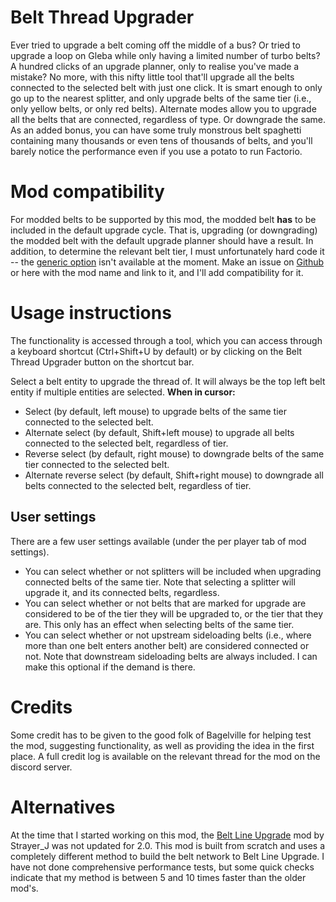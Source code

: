 # Belt Thread Upgrader
Ever tried to upgrade a belt coming off the middle of a bus? Or tried to upgrade a loop on Gleba while only having a limited number of turbo belts? A hundred clicks of an upgrade planner, only to realise you've made a mistake? No more, with this nifty little tool that'll upgrade all the belts connected to the selected belt with just one click. It is smart enough to only go up to the nearest splitter, and only upgrade belts of the same tier (i.e., only yellow belts, or only red belts). Alternate modes allow you to upgrade all the belts that are connected, regardless of type. Or downgrade the same. As an added bonus, you can have some truly monstrous belt spaghetti containing many thousands or even tens of thousands of belts, and you'll barely notice the performance even if you use a potato to run Factorio.

# Mod compatibility
For modded belts to be supported by this mod, the modded belt **has** to be included in the default upgrade cycle. That is, upgrading (or downgrading) the modded belt with the default upgrade planner should have a result. In addition, to determine the relevant belt tier, I must unfortunately hard code it -- the [generic option](https://forums.factorio.com/viewtopic.php?t=126686) isn't available at the moment. Make an issue on [Github](https://github.com/Pietersielie/BeltUpgrader) or here with the mod name and link to it, and I'll add compatibility for it.

# Usage instructions
The functionality is accessed through a tool, which you can access through a keyboard shortcut (Ctrl+Shift+U by default) or by clicking on the Belt Thread Upgrader button on the shortcut bar.

Select a belt entity to upgrade the thread of. It will always be the top left belt entity if multiple entities are selected.
**When in cursor:**
  - Select (by default, left mouse) to upgrade belts of the same tier connected to the selected belt.
  - Alternate select (by default, Shift+left mouse) to upgrade all belts connected to the selected belt, regardless of tier.
  - Reverse select (by default, right mouse) to downgrade belts of the same tier connected to the selected belt.
  - Alternate reverse select (by default, Shift+right mouse) to downgrade all belts connected to the selected belt, regardless of tier.

## User settings
There are a few user settings available (under the per player tab of mod settings).
  - You can select whether or not splitters will be included when upgrading connected belts of the same tier. Note that selecting a splitter will upgrade it, and its connected belts, regardless.
  - You can select whether or not belts that are marked for upgrade are considered to be of the tier they will be upgraded to, or the tier that they are. This only has an effect when selecting belts of the same tier.
  - You can select whether or not upstream sideloading belts (i.e., where more than one belt enters another belt) are considered connected or not. Note that downstream sideloading belts are always included. I can make this optional if the demand is there.

# Credits
Some credit has to be given to the good folk of Bagelville for helping test the mod, suggesting functionality, as well as providing the idea in the first place. A full credit log is available on the relevant thread for the mod on the discord server.

# Alternatives
At the time that I started working on this mod, the [Belt Line Upgrade](https://mods.factorio.com/mod/BeltLineUpgrade) mod by Strayer_J was not updated for 2.0. This mod is built from scratch and uses a completely different method to build the belt network to Belt Line Upgrade. I have not done comprehensive performance tests, but some quick checks indicate that my method is between 5 and 10 times faster than the older mod's.